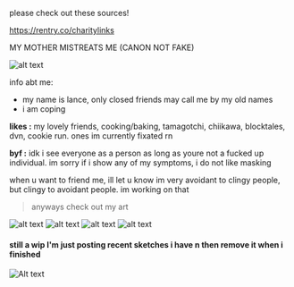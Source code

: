 please check out these sources!

https://rentry.co/charitylinks

MY MOTHER MISTREATS ME (CANON NOT FAKE)

![alt text](https://files.catbox.moe/h9epxr.png)

info abt me:
- my name is lance, only closed friends may call me by my old names
- i am coping

**likes :**
my lovely friends, cooking/baking, tamagotchi, chiikawa, blocktales, dvn, cookie run. ones im currently fixated rn

**byf :**
idk i see everyone as a person as long as youre not a fucked up individual.
im sorry if i show any of my symptoms, i do not like masking

when u want to friend me, ill let u know im very avoidant to clingy people, but clingy to avoidant people. im working on that 

> anyways check out my art

![alt text](https://files.catbox.moe/p3im38.png)
![alt text](https://files.catbox.moe/mzysu8.png)
![alt text](https://files.catbox.moe/d80ahu.jpg)
![alt text](https://files.catbox.moe/n75jco.png)
#### still a wip I'm just posting recent sketches i have n then remove it when i finished
![Alt text](https://files.catbox.moe/ztam00.jpg)
